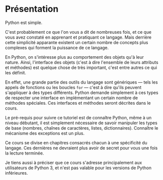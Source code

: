 # Présentation

Python est simple.

C'est probablement ce que l'on vous a dit de nombreuses fois, et ce que vous avez constaté en apprenant et pratiquant ce langage. Mais derrière cette simplicité apparante existent un certain nombre de concepts plus complexes qui forment la puissance de ce langage.

En Python, on s'intéresse plus au comportement des objets qu'à leur nature. Ainsi, l'interface des objets (c'est à dire l'ensemble de leurs attributs et méthodes) est quelque chose de très important, c'est entre autres ce qui les définit.

En effet, une grande partie des outils du langage sont génériques — tels les appels de fonctions ou les boucles `for` — c'est à dire qu'ils peuvent s'appliquer à des types différents.
Python demande simplement à ces types de respecter une interface en implémentant un certain nombre de méthodes spéciales. Ces interfaces et méthodes seront décrites dans le cours.

Le pré-requis pour suivre ce tutoriel est de connaître Python, même à un niveau débutant, il est simplement nécessaire de savoir manipuler les types de base (nombres, chaînes de caractères, listes, dictionnaires).
Connaître le mécanisme des exceptions est un plus.

Ce cours se divise en chapitres consacrés chacun à une spécificité du langage. Ces dernières ne devraient plus avoir de secret pour vous une fois la lecture terminée.

Je tiens aussi à préciser que ce cours s'adresse principalement aux utilisateurs de Python 3, et n'est pas valable pour les versions de Python inférieures.
